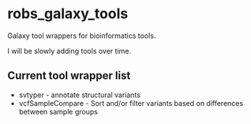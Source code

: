 # robs_galaxy_tools
Galaxy tool wrappers for bioinformatics tools.

I will be slowly adding tools over time.

## Current tool wrapper list

* svtyper - annotate structural variants
* vcfSampleCompare - Sort and/or filter variants based on differences between sample groups
